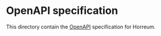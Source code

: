 # OpenAPI specification

This directory contain the [OpenAPI](https://www.openapis.org/) specification for Horreum.
